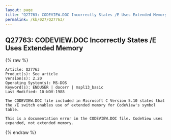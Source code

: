 ```yaml
---
layout: page
title: "Q27763: CODEVIEW.DOC Incorrectly States /E Uses Extended Memory"
permalink: /kb/027/Q27763/
---
```


## Q27763: CODEVIEW.DOC Incorrectly States /E Uses Extended Memory

{% raw %}

	Article: Q27763
	Product(s): See article
	Version(s): 2.20
	Operating System(s): MS-DOS
	Keyword(s): ENDUSER | docerr | mspl13_basic
	Last Modified: 10-NOV-1988
	
	The CODEVIEW.DOC file included in Microsoft C Version 5.10 states that
	the /E switch enables use of extended memory for CodeView's symbol
	table.
	
	This is a documentation error in the CODEVIEW.DOC file. CodeView uses
	expanded, not extended memory.

{% endraw %}
